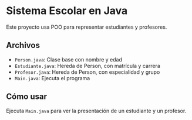 # Sistema Escolar en Java 

Este proyecto usa POO para representar estudiantes y profesores.

## Archivos
- `Person.java`: Clase base con nombre y edad
- `Estudiante.java`: Hereda de Person, con matrícula y carrera
- `Profesor.java`: Hereda de Person, con especialidad y grupo
- `Main.java`: Ejecuta el programa

## Cómo usar
Ejecuta `Main.java` para ver la presentación de un estudiante y un profesor.
